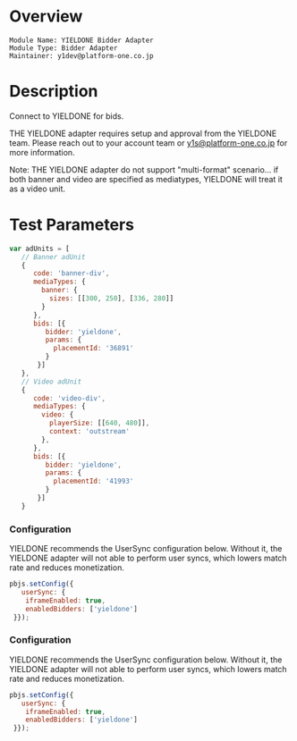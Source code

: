 # Overview

```
Module Name: YIELDONE Bidder Adapter
Module Type: Bidder Adapter
Maintainer: y1dev@platform-one.co.jp
```

# Description

Connect to YIELDONE for bids.

THE YIELDONE adapter requires setup and approval from the YIELDONE team.
Please reach out to your account team or y1s@platform-one.co.jp for more information.

Note: THE YIELDONE adapter do not support "multi-format" scenario... if both
banner and video are specified as mediatypes, YIELDONE will treat it as a video unit.

# Test Parameters
```javascript
var adUnits = [
   // Banner adUnit
   {
      code: 'banner-div',
      mediaTypes: {
        banner: {
          sizes: [[300, 250], [336, 280]]
        }
      },
      bids: [{
         bidder: 'yieldone',
         params: {
           placementId: '36891'
         }
       }]
   },
   // Video adUnit
   {
      code: 'video-div',
      mediaTypes: {
        video: {
          playerSize: [[640, 480]],
          context: 'outstream'
        },
      },
      bids: [{
         bidder: 'yieldone',
         params: {
           placementId: '41993'
         }
       }]
   }
```

### Configuration

YIELDONE recommends the UserSync configuration below.  Without it, the YIELDONE adapter will not able to perform user syncs, which lowers match rate and reduces monetization.

```javascript
pbjs.setConfig({
   userSync: {
    iframeEnabled: true,
    enabledBidders: ['yieldone']
 }});
```

### Configuration

YIELDONE recommends the UserSync configuration below.  Without it, the YIELDONE adapter will not able to perform user syncs, which lowers match rate and reduces monetization.

```javascript
pbjs.setConfig({
   userSync: {
    iframeEnabled: true,
    enabledBidders: ['yieldone']
 }});
```
